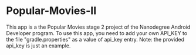 # Popular-Movies-II
This app is a the Popular Movies stage 2 project of the Nanodegree Android Developer program. To use this app, you need to add your own API_KEY to the file "gradle.properties" as a value of api_key entry. Note: the provided api_key is just an example.
